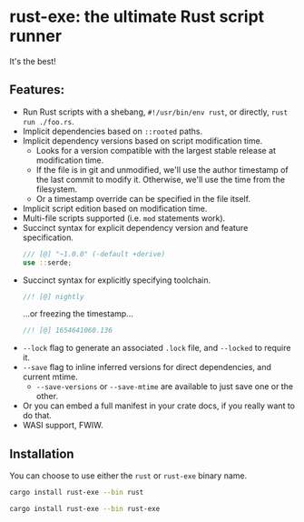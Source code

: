# rust-exe: the ultimate Rust script runner

It's the best!

## Features:

- Run Rust scripts with a shebang, `#!/usr/bin/env rust`, or directly,
  `rust run ./foo.rs`.
- Implicit dependencies based on `::rooted` paths.
- Implicit dependency versions based on script modification time.
  - Looks for a version compatible with the largest stable release at
    modification time.
  - If the file is in git and unmodified, we'll use the author timestamp of the
    last commit to modify it. Otherwise, we'll use the time from the filesystem.
  - Or a timestamp override can be specified in the file itself.
- Implicit script edition based on modification time.
- Multi-file scripts supported (i.e. `mod` statements work).
- Succinct syntax for explicit dependency version and feature specification.
  ```rust
  /// [@] "~1.0.0" (-default +derive)
  use ::serde;
  ```
- Succinct syntax for explicitly specifying toolchain.
  ```rust
  //! [@] nightly
  ```
  ...or freezing the timestamp...
  ```rust
  //! [@] 1654641060.136
  ```
- `--lock` flag to generate an associated `.lock` file, and `--locked` to
  require it.
- `--save` flag to inline inferred versions for direct dependencies, and current
  mtime.
  - `--save-versions` or `--save-mtime` are available to just save one or the
    other.
- Or you can embed a full manifest in your crate docs, if you really want to do
  that.
- WASI support, FWIW.

## Installation

You can choose to use either the `rust` or `rust-exe` binary name.

```sh
cargo install rust-exe --bin rust
```

```sh
cargo install rust-exe --bin rust-exe
```
